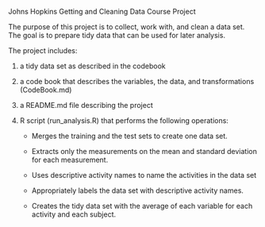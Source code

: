 Johns Hopkins Getting and Cleaning Data Course Project

The purpose of this project is to collect, work with, and clean a data set. 
The goal is to prepare tidy data that can be used for later analysis. 

The project includes:

1) a tidy data set as described in the codebook

2) a code book that describes the variables, the data, and transformations (CodeBook.md)

3) a README.md file describing the project

4) R script (run_analysis.R) that performs the following operations:
	- Merges the training and the test sets to create one data set.

	- Extracts only the measurements on the mean and standard deviation for each measurement. 

	- Uses descriptive activity names to name the activities in the data set

	- Appropriately labels the data set with descriptive activity names. 

	- Creates the tidy data set with the average of each variable for each activity and each subject. 
